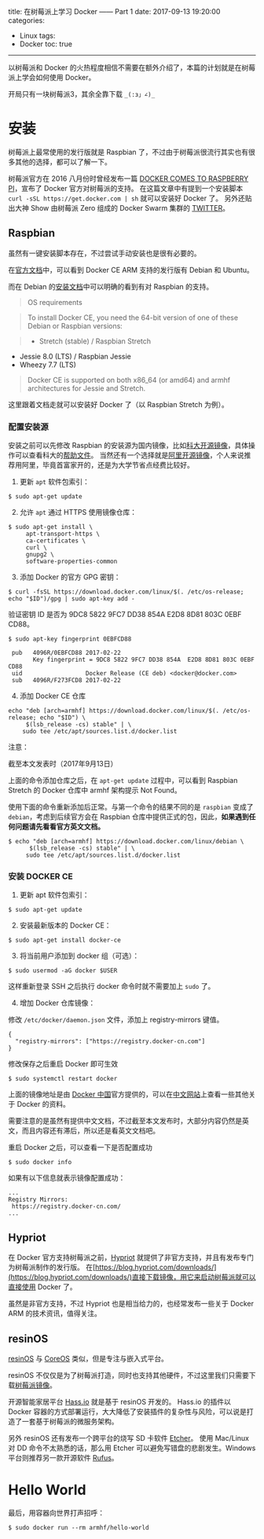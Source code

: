 title: 在树莓派上学习 Docker —— Part 1
date: 2017-09-13 19:20:00
categories:
  - Linux
tags:
  - Docker
toc: true
---

以树莓派和 Docker 的火热程度相信不需要在额外介绍了，本篇的计划就是在树莓派上学会如何使用 Docker。

开局只有一块树莓派3，其余全靠下载 `_(:з」∠)_`

<!--more-->

# 安装

树莓派上最常使用的发行版就是 Raspbian 了，不过由于树莓派很流行其实也有很多其他的选择，都可以了解一下。

树莓派官方在 2016 八月份时曾经发布一篇 [DOCKER COMES TO RASPBERRY PI](https://www.raspberrypi.org/blog/docker-comes-to-raspberry-pi/)，宣布了 Docker 官方对树莓派的支持。
在这篇文章中有提到一个安装脚本 `curl -sSL https://get.docker.com | sh` 就可以安装好 Docker 了。
另外还贴出大神 Show 由树莓派 Zero 组成的 Docker Swarm 集群的 [TWITTER](https://twitter.com/alexellisuk/status/764518552154042369)。

## Raspbian

虽然有一键安装脚本存在，不过尝试手动安装也是很有必要的。

在[官方文档](https://docs.docker.com/engine/installation/#server)中，可以看到 Docker CE ARM 支持的发行版有 Debian 和 Ubuntu。

而在 Debian 的[安装文档](https://docs.docker.com/engine/installation/linux/docker-ce/debian/#os-requirements)中可以明确的看到有对 Raspbian 的支持。

>OS requirements

>To install Docker CE, you need the 64-bit version of one of these Debian or Raspbian versions:

>* Stretch (stable) / Raspbian Stretch
* Jessie 8.0 (LTS) / Raspbian Jessie
* Wheezy 7.7 (LTS)

>Docker CE is supported on both x86_64 (or amd64) and armhf architectures for Jessie and Stretch.

这里跟着文档走就可以安装好 Docker 了（以 Raspbian Stretch 为例）。

### 配置安装源

安装之前可以先修改 Raspbian 的安装源为国内镜像，比如[科大开源镜像](https://mirrors.ustc.edu.cn/)，具体操作可以查看科大的[帮助文件](https://lug.ustc.edu.cn/wiki/mirrors/help/raspbian)。
当然还有一个选择就是[阿里开源镜像](http://mirrors.aliyun.com/help/raspbian)，个人来说推荐用阿里，毕竟首富家开的，还是为大学节省点经费比较好。

1. 更新 `apt` 软件包索引：

```shell
$ sudo apt-get update
```

2. 允许 `apt` 通过 HTTPS 使用镜像仓库：

```shell
$ sudo apt-get install \
     apt-transport-https \
     ca-certificates \
     curl \
     gnupg2 \
     software-properties-common
```

3. 添加 Docker 的官方 GPG 密钥：

```shell
$ curl -fsSL https://download.docker.com/linux/$(. /etc/os-release; echo "$ID")/gpg | sudo apt-key add -
```

验证密钥 ID 是否为 9DC8 5822 9FC7 DD38 854A E2D8 8D81 803C 0EBF CD88。

```shell
$ sudo apt-key fingerprint 0EBFCD88

 pub   4096R/0EBFCD88 2017-02-22
       Key fingerprint = 9DC8 5822 9FC7 DD38 854A  E2D8 8D81 803C 0EBF CD88
 uid                  Docker Release (CE deb) <docker@docker.com>
 sub   4096R/F273FCD8 2017-02-22
```

4. 添加 Docker CE 仓库

```
echo "deb [arch=armhf] https://download.docker.com/linux/$(. /etc/os-release; echo "$ID") \
     $(lsb_release -cs) stable" | \
    sudo tee /etc/apt/sources.list.d/docker.list
```

注意：

截至本文发表时（2017年9月13日）

上面的命令添加仓库之后，在 `apt-get update` 过程中，可以看到 Raspbian Stretch 的 Docker 仓库中 armhf 架构提示 Not Found。

使用下面的命令重新添加后正常。与第一个命令的结果不同的是 `raspbian` 变成了 `debian`，考虑到后续官方会在 Raspbian 仓库中提供正式的包，因此，**如果遇到任何问题请先看看官方英文文档。**

```
$ echo "deb [arch=armhf] https://download.docker.com/linux/debian \
      $(lsb_release -cs) stable" | \
     sudo tee /etc/apt/sources.list.d/docker.list
```


### 安装 DOCKER CE

1. 更新 apt 软件包索引：

```
$ sudo apt-get update
```

2. 安装最新版本的 Docker CE：

```
$ sudo apt-get install docker-ce
```

3. 将当前用户添加到 docker 组（可选）：

```
$ sudo usermod -aG docker $USER
```

这样重新登录 SSH 之后执行 docker 命令时就不需要加上 `sudo` 了。

4. 增加 Docker 仓库镜像：

修改 `/etc/docker/daemon.json` 文件，添加上 registry-mirrors 键值。

```
{
  "registry-mirrors": ["https://registry.docker-cn.com"]
}
```

修改保存之后重启 Docker 即可生效

```
$ sudo systemctl restart docker
```

上面的镜像地址是由 [Docker 中国](https://www.docker-cn.com/)官方提供的，可以在[中文网站](https://www.docker-cn.com/)上查看一些其他关于 Docker 的资料。

需要注意的是虽然有提供中文文档，不过截至本文发布时，大部分内容仍然是英文，而且内容还有滞后，所以还是看英文文档吧。

重启 Docker 之后，可以查看一下是否配置成功

```
$ sudo docker info
```

如果有以下信息就表示镜像配置成功：

```
...
Registry Mirrors:
 https://registry.docker-cn.com/
...
```

## Hypriot

在 Docker 官方支持树莓派之前，[Hypriot](https://blog.hypriot.com/) 就提供了非官方支持，并且有发布专门为树莓派制作的发行版。
在[https://blog.hypriot.com/downloads/](https://blog.hypriot.com/downloads/)直接下载镜像，用它来启动树莓派就可以直接使用 Docker 了。

虽然是非官方支持，不过 Hypriot 也是相当给力的，也经常发布一些关于 Docker ARM 的技术资讯，值得关注。

## resinOS

[resinOS](https://resinos.io/) 与 [CoreOS](https://coreos.com/) 类似，但是专注与嵌入式平台。

resinOS 不仅仅是为了树莓派打造，同时也支持其他硬件，不过这里我们只需要下载[树莓派镜像](https://resinos.io/#downloads-raspberrypi)。

开源智能家居平台 [Hass.io](https://home-assistant.io/hassio/) 就是基于 resinOS 开发的。
Hass.io 的插件以 Docker 容器的方式部署运行，大大降低了安装插件的复杂性与风险，可以说是打造了一套基于树莓派的微服务架构。

另外 resinOS 还有发布一个跨平台的烧写 SD 卡软件 [Etcher](https://etcher.io/)。
使用 Mac/Linux 对 DD 命令不太熟悉的话，那么用 Etcher 可以避免写错盘的悲剧发生。Windows 平台则推荐另一款开源软件 [Rufus](https://rufus.akeo.ie/?locale=zh_CN)。

# Hello World

最后，用容器向世界打声招呼：

```
$ sudo docker run --rm armhf/hello-world
```